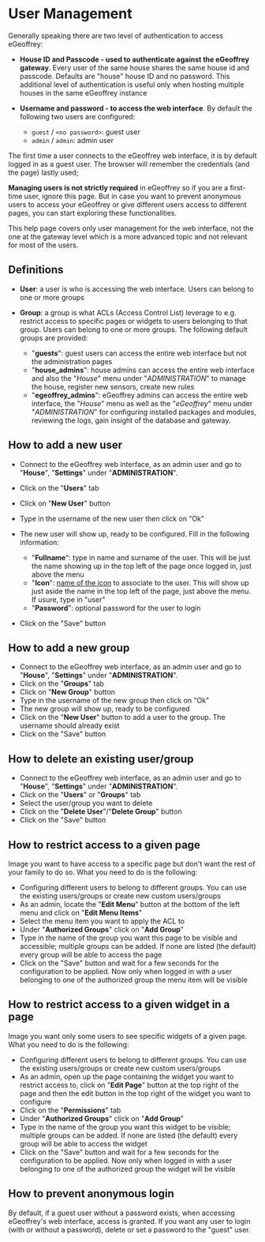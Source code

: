 # User Management

Generally speaking there are two level of authentication to access eGeoffrey:

* **House ID and Passcode - used to authenticate against the eGeoffrey gateway**. Every user of the same house shares the same house id and passcode. Defaults are "house" house ID and no password. This additional level of authentication is useful only when hosting multiple houses in the same eGeoffrey instance
* **Username and password - to access the web interface**. By default the following two users are configured:
    
    * `guest` / `<no password>`: guest user
    * `admin` / `admin`: admin user
    
The first time a user connects to the eGeoffrey web interface, it is by default logged in as a guest user. The browser will remember the credentials (and the page) lastly used;

**Managing users is not strictly required** in eGeoffrey so if you are a first-time user, ignore this page. But in case you want to prevent anonymous users to access your eGeoffrey or give different users access to different pages, you can start exploring these functionalities. 

This help page covers only user management for the web interface, not the one at the gateway level which is a more advanced topic and not relevant for most of the users. 

## Definitions

* **User**: a user is who is accessing the web interface. Users can belong to one or more groups
* **Group**: a group is what ACLs (Access Control List) leverage to e.g. restrict access to specific pages or widgets to users belonging to that group. Users can belong to one or more groups. The following default groups are provided:

    * "**guests**": guest users can access the entire web interface but not the administration pages
    * "**house_admins**": house admins can access the entire web interface and also the "*House*" menu under "*ADMINISTRATION*" to manage the house, register new sensors, create new rules
    * "**egeoffrey_admins**": eGeoffrey admins can access the entire web interface, the "*House*" menu as well as the "*eGeoffrey*" menu under "*ADMINISTRATION*" for configuring installed packages and modules, reviewing the logs, gain insight of the database and gateway.

## How to add a new user

* Connect to the eGeoffrey web interface, as an admin user and go to "**House**", "**Settings**" under "**ADMINISTRATION**". 
* Click on the "**Users**" tab 
* Click on "**New User**" button
* Type in the username of the new user then click on "Ok"
* The new user will show up, ready to be configured. Fill in the following information:
    
    * "**Fullname**": type in name and surname of the user. This will be just the name showing up in the top left of the page once logged in, just above the menu
    * "**Icon**": [name of the icon](/configure/icons) to associate to the user. This will show up just aside the name in the top left of the page, just above the menu. If usure, type in "user"
    * "**Password**": optional password for the user to login

* Click on the "Save" button

## How to add a new group

* Connect to the eGeoffrey web interface, as an admin user and go to "**House**", "**Settings**" under "**ADMINISTRATION**". 
* Click on the "**Groups**" tab 
* Click on "**New Group**" button
* Type in the username of the new group then click on "Ok"
* The new group will show up, ready to be configured
* Click on the "**New User**" button to add a user to the group. The username should already exist
* Click on the "Save" button

## How to delete an existing user/group

* Connect to the eGeoffrey web interface, as an admin user and go to "**House**", "**Settings**" under "**ADMINISTRATION**". 
* Click on the "**Users**" or "**Groups**" tab 
* Select the user/group you want to delete
* Click on the "**Delete User**"/"**Delete Group**" button
* Click on the "Save" button
    
## How to restrict access to a given page

Image you want to have access to a specific page but don't want the rest of your family to do so. What you need to do is the following:

* Configuring different users to belong to different groups. You can use the existing users/groups or create new custom users/groups
* As an admin, locate the "**Edit Menu**" button at the bottom of the left menu and click on "**Edit Menu Items**" 
* Select the menu item you want to apply the ACL to
* Under "**Authorized Groups**" click on "**Add Group**"
* Type in the name of the group you want this page to be visible and accessible; multiple groups can be added. If none are listed (the default) every group will be able to access the page
* Click on the "Save" button and wait for a few seconds for the configuration to be applied. Now only when logged in with a user belonging to one of the authorized group the menu item will be visible

## How to restrict access to a given widget in a page

Image you want only some users to see specific widgets of a given page. What you need to do is the following:

* Configuring different users to belong to different groups. You can use the existing users/groups or create new custom users/groups
* As an admin, open up the page containing the widget you want to restrict access to, click on "**Edit Page**" button at the top right of the page and then the edit button in the top right of the widget you want to configure
* Click on the "**Permissions**" tab
* Under "**Authorized Groups**" click on "**Add Group**"
* Type in the name of the group you want this widget to be visible; multiple groups can be added. If none are listed (the default) every group will be able to access the widget
* Click on the "Save" button and wait for a few seconds for the configuration to be applied. Now only when logged in with a user belonging to one of the authorized group the widget will be visible

## How to prevent anonymous login

By default, if a guest user without a password exists, when accessing eGeoffrey's web interface, access is granted. If you want any user to login (with or without a password), delete or set a password to the "guest" user.